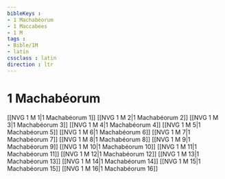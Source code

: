 ```yaml
---
bibleKeys : 
- 1 Machabéorum
- 1 Maccabees
- 1 M
tags : 
- Bible/1M
- latin
cssclass : latin
direction : ltr
---
```


# 1 Machabéorum

[[NVG 1 M 1|1 Machabéorum 1]]
[[NVG 1 M 2|1 Machabéorum 2]]
[[NVG 1 M 3|1 Machabéorum 3]]
[[NVG 1 M 4|1 Machabéorum 4]]
[[NVG 1 M 5|1 Machabéorum 5]]
[[NVG 1 M 6|1 Machabéorum 6]]
[[NVG 1 M 7|1 Machabéorum 7]]
[[NVG 1 M 8|1 Machabéorum 8]]
[[NVG 1 M 9|1 Machabéorum 9]]
[[NVG 1 M 10|1 Machabéorum 10]]
[[NVG 1 M 11|1 Machabéorum 11]]
[[NVG 1 M 12|1 Machabéorum 12]]
[[NVG 1 M 13|1 Machabéorum 13]]
[[NVG 1 M 14|1 Machabéorum 14]]
[[NVG 1 M 15|1 Machabéorum 15]]
[[NVG 1 M 16|1 Machabéorum 16]]
